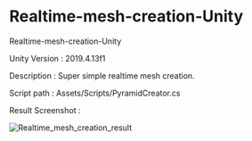 # Realtime-mesh-creation-Unity
Realtime-mesh-creation-Unity

Unity Version : 2019.4.13f1

Description : Super simple realtime mesh creation.

Script path : Assets/Scripts/PyramidCreator.cs

Result Screenshot :

![Realtime_mesh_creation_result](https://user-images.githubusercontent.com/51247612/101978714-4a0e1880-3c9a-11eb-98bb-ab6aa6b0f6b4.png)
